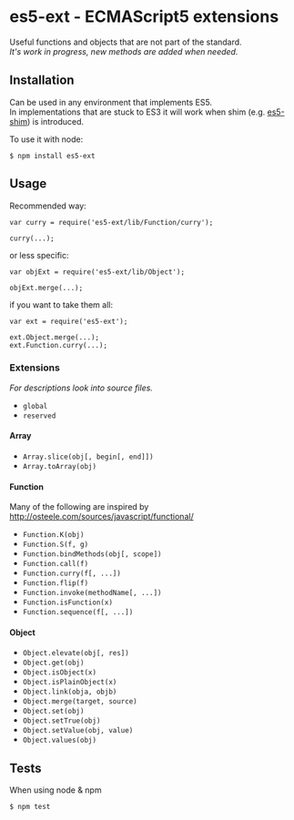 # es5-ext - ECMAScript5 extensions

Useful functions and objects that are not part of the standard.  
_It's work in progress, new methods are added when needed._

## Installation

Can be used in any environment that implements ES5.  
In implementations that are stuck to ES3 it will work when shim (e.g. [es5-shim](https://github.com/kriskowal/es5-shim)) is introduced.

To use it with node:

	$ npm install es5-ext

## Usage

Recommended way:

	var curry = require('es5-ext/lib/Function/curry');

	curry(...);

or less specific:

	var objExt = require('es5-ext/lib/Object');

	objExt.merge(...);

if you want to take them all:

	var ext = require('es5-ext');

	ext.Object.merge(...);
	ext.Function.curry(...);


### Extensions

_For descriptions look into source files._

* `global`
* `reserved`

#### Array

* `Array.slice(obj[, begin[, end]])`
* `Array.toArray(obj)`

#### Function

Many of the following are inspired by
http://osteele.com/sources/javascript/functional/

* `Function.K(obj)`
* `Function.S(f, g)`
* `Function.bindMethods(obj[, scope])`
* `Function.call(f)`
* `Function.curry(f[, ...])`
* `Function.flip(f)`
* `Function.invoke(methodName[, ...])`
* `Function.isFunction(x)`
* `Function.sequence(f[, ...])`

#### Object

* `Object.elevate(obj[, res])`
* `Object.get(obj)`
* `Object.isObject(x)`
* `Object.isPlainObject(x)`
* `Object.link(obja, objb)`
* `Object.merge(target, source)`
* `Object.set(obj)`
* `Object.setTrue(obj)`
* `Object.setValue(obj, value)`
* `Object.values(obj)`

## Tests

When using node &amp; npm

	$ npm test
